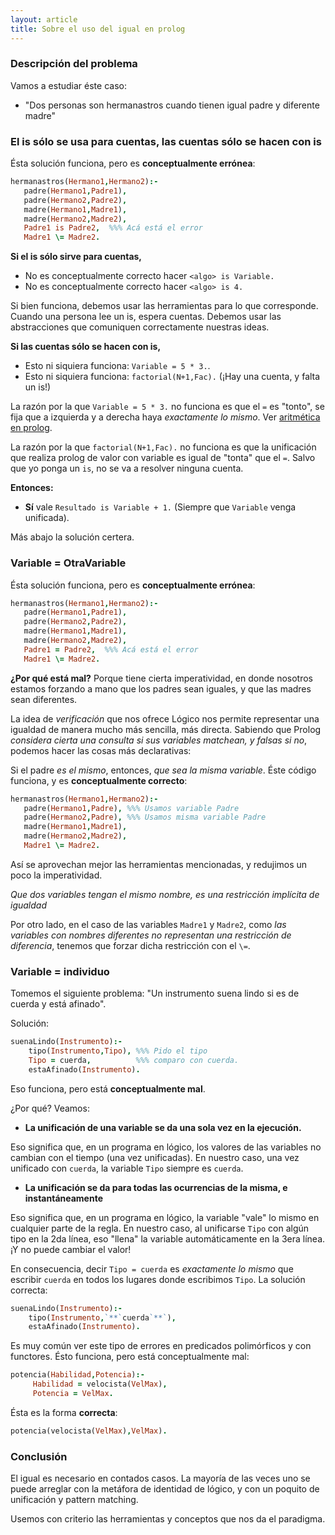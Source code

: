```yaml
---
layout: article
title: Sobre el uso del igual en prolog
---
```


### Descripción del problema

Vamos a estudiar éste caso:

-  "Dos personas son hermanastros cuando tienen igual padre y diferente madre"

### El is sólo se usa para cuentas, las cuentas sólo se hacen con is

Ésta solución funciona, pero es **conceptualmente errónea**:

```Prolog
hermanastros(Hermano1,Hermano2):-
   padre(Hermano1,Padre1),
   padre(Hermano2,Padre2),
   madre(Hermano1,Madre1),
   madre(Hermano2,Madre2),
   Padre1 is Padre2,  %%% Acá está el error
   Madre1 \= Madre2.
```

**Si el is sólo sirve para cuentas,**

-   No es conceptualmente correcto hacer `<algo> is Variable.`
-   No es conceptualmente correcto hacer `<algo> is 4.`

Si bien funciona, debemos usar las herramientas para lo que corresponde. Cuando una persona lee un is, espera cuentas. Debemos usar las abstracciones que comuniquen correctamente nuestras ideas.

**Si las cuentas sólo se hacen con is,**

-  Esto ni siquiera funciona: `Variable = 5 * 3.`.
-  Esto ni siquiera funciona: `factorial(N+1,Fac).` (¡Hay una cuenta, y falta un is!)

La razón por la que `Variable = 5 * 3.` no funciona es que el `=` es "tonto", se fija que a izquierda y a derecha haya _exactamente lo mismo_. Ver [aritmética en prolog](aritmetica-en-prolog.html).

La razón por la que `factorial(N+1,Fac).` no funciona es que la unificación que realiza prolog de valor con variable es igual de "tonta" que el `=`. Salvo que yo ponga un `is`, no se va a resolver ninguna cuenta.

**Entonces:**

-   **Sí** vale `Resultado is Variable + 1.` (Siempre que `Variable` venga unificada).

Más abajo la solución certera. 

### Variable = OtraVariable

Ésta solución funciona, pero es **conceptualmente errónea**:

```Prolog
hermanastros(Hermano1,Hermano2):-
   padre(Hermano1,Padre1),
   padre(Hermano2,Padre2),
   madre(Hermano1,Madre1),
   madre(Hermano2,Madre2),
   Padre1 = Padre2,  %%% Acá está el error
   Madre1 \= Madre2.
```

**¿Por qué está mal?** Porque tiene cierta imperatividad, en donde nosotros estamos forzando a mano que los padres sean iguales, y que las madres sean diferentes.

La idea de *verificación* que nos ofrece Lógico nos permite representar una igualdad de manera mucho más sencilla, más directa. Sabiendo que Prolog *considera cierta una consulta si sus variables matchean, y falsas si no*, podemos hacer las cosas más declarativas:

Si el padre *es el mismo*, entonces, *que sea la misma variable*. Éste código funciona, y es **conceptualmente correcto**:

```Prolog
hermanastros(Hermano1,Hermano2):-
   padre(Hermano1,Padre), %%% Usamos variable Padre
   padre(Hermano2,Padre), %%% Usamos misma variable Padre
   madre(Hermano1,Madre1),
   madre(Hermano2,Madre2),
   Madre1 \= Madre2.
```

Así se aprovechan mejor las herramientas mencionadas, y redujimos un poco la imperatividad.

*Que dos variables tengan el mismo nombre, es una restricción implícita de igualdad*

Por otro lado, en el caso de las variables `Madre1` y `Madre2`, como *las variables con nombres diferentes no representan una restricción de diferencia*, tenemos que forzar dicha restricción con el `\=`.

### Variable = individuo

Tomemos el siguiente problema: "Un instrumento suena lindo si es de cuerda y está afinado". 

Solución:

```Prolog
suenaLindo(Instrumento):-
    tipo(Instrumento,Tipo), %%% Pido el tipo
    Tipo = cuerda,          %%% comparo con cuerda.
    estaAfinado(Instrumento).
```

Eso funciona, pero está **conceptualmente mal**.

¿Por qué? Veamos:

-   **La unificación de una variable se da una sola vez en la ejecución.**

Eso significa que, en un programa en lógico, los valores de las variables no cambian con el tiempo (una vez unificadas). En nuestro caso, una vez unificado con `cuerda`, la variable `Tipo` siempre es `cuerda`.

-   **La unificación se da para todas las ocurrencias de la misma, e instantáneamente**

Eso significa que, en un programa en lógico, la variable "vale" lo mismo en cualquier parte de la regla. En nuestro caso, al unificarse `Tipo` con algún tipo en la 2da línea, eso "llena" la variable automáticamente en la 3era línea. ¡Y no puede cambiar el valor!

En consecuencia, decir `Tipo = cuerda` es *exactamente lo mismo* que escribir `cuerda` en todos los lugares donde escribimos `Tipo`. La solución correcta:

```Prolog
suenaLindo(Instrumento):-
    tipo(Instrumento,`**`cuerda`**`),
    estaAfinado(Instrumento).
```

Es muy común ver este tipo de errores en predicados polimórficos y con functores. Ésto funciona, pero está conceptualmente mal:

```Prolog
potencia(Habilidad,Potencia):-
     Habilidad = velocista(VelMax),
     Potencia = VelMax.
```

Ésta es la forma **correcta**:

```Prolog
potencia(velocista(VelMax),VelMax).
```

### Conclusión

El igual es necesario en contados casos. La mayoría de las veces uno se puede arreglar con la metáfora de identidad de lógico, y con un poquito de unificación y pattern matching.

Usemos con criterio las herramientas y conceptos que nos da el paradigma.
